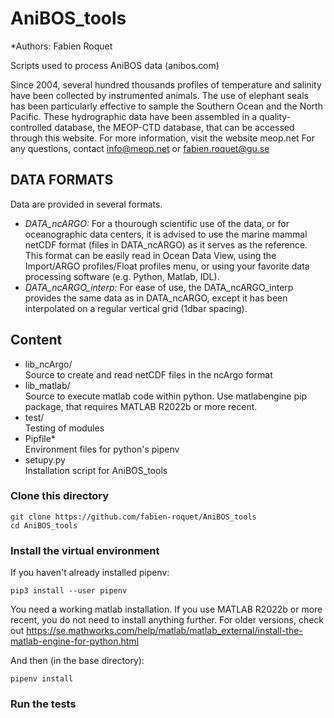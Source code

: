 # AniBOS_tools
*Authors: Fabien Roquet

Scripts used to process AniBOS data (anibos.com)

Since 2004, several hundred thousands profiles of temperature and salinity have been 
collected by instrumented animals. The use of elephant seals has been particularly 
effective to sample the Southern Ocean and the North Pacific. These hydrographic data 
have been assembled in a quality-controlled database, the MEOP-CTD database, that can 
be accessed through this website.
For more information, visit the website meop.net
For any questions, contact info@meop.net or fabien.roquet@gu.se

## DATA FORMATS

Data are provided in several formats. 
* _DATA_ncARGO:_ For a thourough scientific use of the data, or for oceanographic data centers, it is advised to use the 
marine mammal netCDF format (files in DATA_ncARGO) as it serves as the reference. This format can be 
easily read in Ocean Data View, using the Import/ARGO profiles/Float profiles menu, or using your 
favorite data processing software (e.g. Python, Matlab, IDL). 
* _DATA_ncARGO_interp:_ For ease of use, the DATA_ncARGO_interp provides the same data as in DATA_ncARGO, except it has
been interpolated on a regular vertical grid (1dbar spacing).

## Content

* lib_ncArgo/  
  Source to create and read netCDF files in the ncArgo format
* lib_matlab/  
  Source to execute matlab code within python. Use matlabengine pip package, that requires MATLAB R2022b or more recent.
* test/  
  Testing of modules
* Pipfile*  
  Environment files for python's pipenv
* setupy.py  
  Installation script for AniBOS_tools


### Clone this directory

```
git clone https://github.com/fabien-roquet/AniBOS_tools
cd AniBOS_tools
```

### Install the virtual environment

If you haven't already installed pipenv:
```
pip3 install --user pipenv
```

You need a working matlab installation. If you use MATLAB R2022b or more recent, you do not need to install anything further.
For older versions, check out https://se.mathworks.com/help/matlab/matlab_external/install-the-matlab-engine-for-python.html

And then (in the base directory):
```
pipenv install
```

### Run the tests

